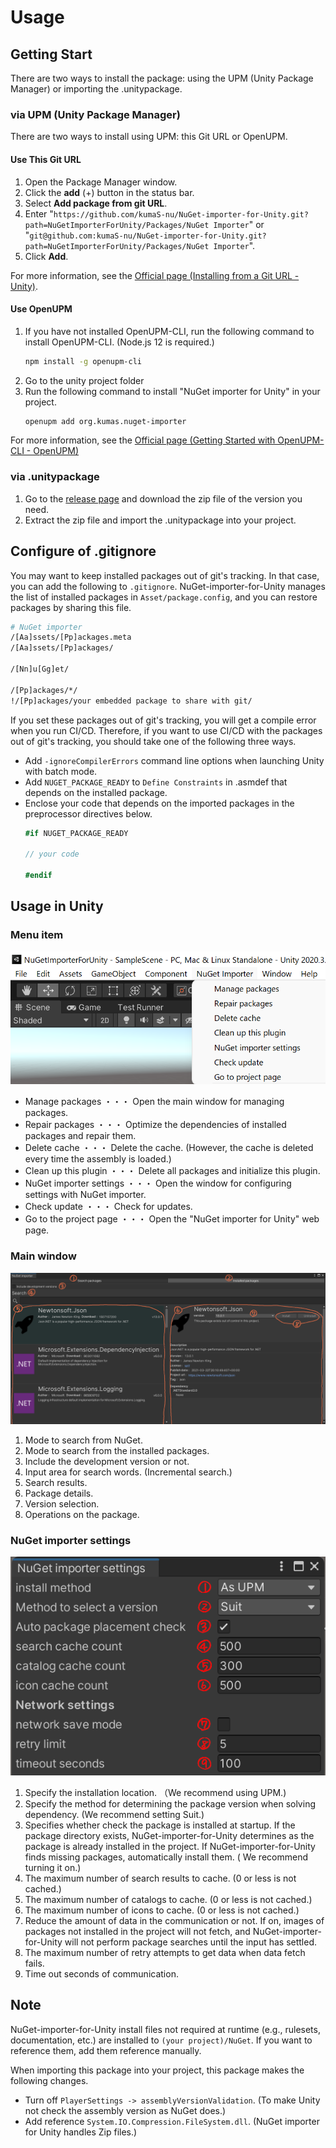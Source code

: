 # Usage

## Getting Start

 There are two ways to install the package: using the UPM (Unity Package Manager) or importing the .unitypackage.

### via UPM (Unity Package Manager)

 There are two ways to install using UPM: this Git URL or OpenUPM.

#### Use This Git URL

1. Open the Package Manager window.
1. Click the **add** (+) button in the status bar.
1. Select **Add package from git URL**.
1. Enter "`https://github.com/kumaS-nu/NuGet-importer-for-Unity.git?path=NuGetImporterForUnity/Packages/NuGet Importer`" or "`git@github.com:kumaS-nu/NuGet-importer-for-Unity.git?path=NuGetImporterForUnity/Packages/NuGet Importer`".
1. Click **Add**.

 For more information, see the [Official page (Installing from a Git URL - Unity)](https://docs.unity3d.com/Manual/upm-ui-giturl.html).

#### Use OpenUPM

1. If you have not installed OpenUPM-CLI, run the following command to install OpenUPM-CLI. (Node.js 12 is required.)
    ```bash
    npm install -g openupm-cli
    ```
1. Go to the unity project folder
1. Run the following command to install "NuGet importer for Unity" in your project.
    ```bash
    openupm add org.kumas.nuget-importer
    ```

 For more information, see the [Official page (Getting Started with OpenUPM-CLI - OpenUPM)](https://openupm.com/docs/getting-started.html)

### via .unitypackage

1. Go to the [release page](https://github.com/kumaS-nu/NuGet-importer-for-Unity/releases) and download the zip file of the version you need.
1. Extract the zip file and import the .unitypackage into your project.

## Configure of .gitignore

You may want to keep installed packages out of git's tracking. In that case, you can add the following to  `.gitignore`. NuGet-importer-for-Unity manages the list of installed packages in `Asset/package.config`, and you can restore packages by sharing this file.
```bash
# NuGet importer
/[Aa]ssets/[Pp]ackages.meta
/[Aa]ssets/[Pp]ackages/

/[Nn]u[Gg]et/

/[Pp]ackages/*/
!/[Pp]ackages/your embedded package to share with git/
```

If you set these packages out of git's tracking, you will get a compile error when you run CI/CD.
Therefore, if you want to use CI/CD with the packages out of git's tracking, you should take one of the following three ways.

- Add `-ignoreCompilerErrors` command line options when launching Unity with batch mode.
- Add `NUGET_PACKAGE_READY` to `Define Constraints` in .asmdef that depends on the installed package.
- Enclose your code that depends on the imported packages in the preprocessor directives below.
    ```csharp
    #if NUGET_PACKAGE_READY

    // your code

    #endif
    ```

## Usage in Unity

### Menu item

![Menu item](../images/MenuItem.png)

- Manage packages ・・・ Open the main window for managing packages.
- Repair packages ・・・ Optimize the dependencies of installed packages and repair them.
- Delete cache ・・・ Delete the cache. (However, the cache is deleted every time the assembly is loaded.)
- Clean up this plugin ・・・ Delete all packages and initialize this plugin.
- NuGet importer settings ・・・ Open the window for configuring settings with NuGet importer.
- Check update ・・・ Check for updates.
- Go to the project page ・・・ Open the "NuGet importer for Unity" web page.

### Main window

![Main window](../images/MainWindow.png)

1. Mode to search from NuGet.
1. Mode to search from the installed packages.
1. Include the development version or not.
1. Input area for search words. (Incremental search.)
1. Search results.
1. Package details.
1. Version selection.
1. Operations on the package.

### NuGet importer settings

![NuGet importer settings](../images/Settings.png)

1. Specify the installation location. （We recommend using UPM.)
1. Specify the method for determining the package version when solving dependency. (We recommend setting Suit.)
1. Specifies whether check the package is installed at startup. If the package directory exists, NuGet-importer-for-Unity determines as the package is already installed in the project. If NuGet-importer-for-Unity finds missing packages, automatically install them. ( We recommend turning it on.)
1. The maximum number of search results to cache. (0 or less is not cached.)
1. The maximum number of catalogs to cache. (0 or less is not cached.)
1. The maximum number of icons to cache. (0 or less is not cached.)
1. Reduce the amount of data in the communication or not. If on, images of packages not installed in the project will not fetch, and NuGet-importer-for-Unity will not perform package searches until the input has settled.
1. The maximum number of retry attempts to get data when data fetch fails.
1. Time out seconds of communication.

## Note

NuGet-importer-for-Unity install files not required at runtime (e.g., rulesets, documentation, etc.) are installed to `(your project)/NuGet`. If you want to reference them, add them reference manually.

When importing this package into your project, this package makes the following changes.
- Turn off `PlayerSettings -> assemblyVersionValidation`. (To make Unity not check the assembly version as NuGet does.)
- Add reference `System.IO.Compression.FileSystem.dll`. (NuGet importer for Unity handles Zip files.)